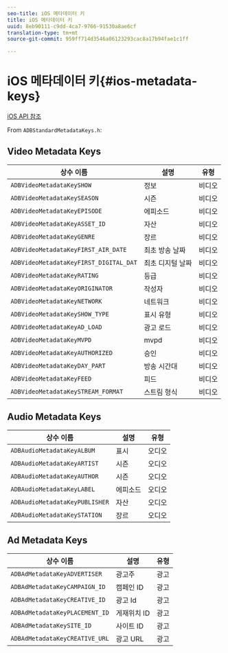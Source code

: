 ```yaml
---
seo-title: iOS 메타데이터 키
title: iOS 메타데이터 키
uuid: 8eb90111-c9dd-4ca7-9766-91530a8ae6cf
translation-type: tm+mt
source-git-commit: 959ff714d3546a06123293cac8a17b94fae1c1ff

---
```



# iOS 메타데이터 키{#ios-metadata-keys}

[iOS API 참조](https://adobe-marketing-cloud.github.io/media-sdks/reference/ios/)

From `ADBStandardMetadataKeys.h`:

## Video Metadata Keys

| 상수 이름 | 설명 | 유형 |
|---|---|---|
| `ADBVideoMetadataKeySHOW` | 정보 | 비디오 |
| `ADBVideoMetadataKeySEASON` | 시즌 | 비디오 |
| `ADBVideoMetadataKeyEPISODE` | 에피소드 | 비디오 |
| `ADBVideoMetadataKeyASSET_ID` | 자산 | 비디오 |
| `ADBVideoMetadataKeyGENRE` | 장르 | 비디오 |
| `ADBVideoMetadataKeyFIRST_AIR_DATE` | 최초 방송 날짜 | 비디오 |
| `ADBVideoMetadataKeyFIRST_DIGITAL_DAT` | 최초 디지털 날짜 | 비디오 |
| `ADBVideoMetadataKeyRATING` | 등급 | 비디오 |
| `ADBVideoMetadataKeyORIGINATOR` | 작성자 | 비디오 |
| `ADBVideoMetadataKeyNETWORK` | 네트워크 | 비디오 |
| `ADBVideoMetadataKeySHOW_TYPE` | 표시 유형 | 비디오 |
| `ADBVideoMetadataKeyAD_LOAD` | 광고 로드 | 비디오 |
| `ADBVideoMetadataKeyMVPD` | mvpd | 비디오 |
| `ADBVideoMetadataKeyAUTHORIZED` | 승인 | 비디오 |
| `ADBVideoMetadataKeyDAY_PART` | 방송 시간대 | 비디오 |
| `ADBVideoMetadataKeyFEED` | 피드 | 비디오 |
| `ADBVideoMetadataKeySTREAM_FORMAT` | 스트림 형식 | 비디오 |

## Audio Metadata Keys

| 상수 이름 | 설명 | 유형 |
|---|---|---|
| `ADBAudioMetadataKeyALBUM` | 표시 | 오디오 |
| `ADBAudioMetadataKeyARTIST` | 시즌 | 오디오 |
| `ADBAudioMetadataKeyAUTHOR` | 시즌 | 오디오 |
| `ADBAudioMetadataKeyLABEL` | 에피소드 | 오디오 |
| `ADBAudioMetadataKeyPUBLISHER` | 자산 | 오디오 |
| `ADBAudioMetadataKeySTATION` | 장르 | 오디오 |

## Ad Metadata Keys

| 상수 이름 | 설명 | 유형 |
|---|---|---|
| `ADBAdMetadataKeyADVERTISER` | 광고주 | 광고 |
| `ADBAdMetadataKeyCAMPAIGN_ID` | 캠페인 ID | 광고 |
| `ADBAdMetadataKeyCREATIVE_ID` | 광고 Id | 광고 |
| `ADBAdMetadataKeyPLACEMENT_ID` | 게재위치 ID | 광고 |
| `ADBAdMetadataKeySITE_ID` | 사이트 ID | 광고 |
| `ADBAdMetadataKeyCREATIVE_URL` | 광고 URL | 광고 |

